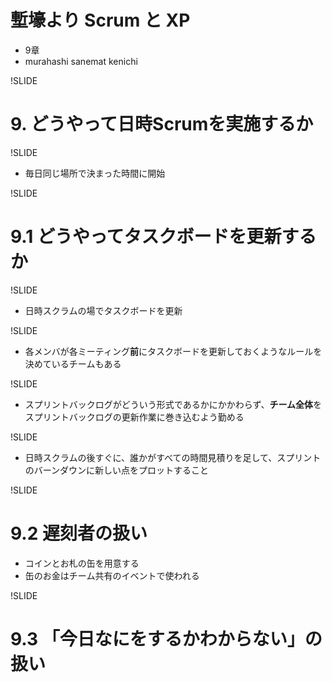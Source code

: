 # 塹壕より Scrum と XP
- 9章
- murahashi sanemat kenichi

!SLIDE
# 9. どうやって日時Scrumを実施するか

!SLIDE
- 毎日同じ場所で決まった時間に開始

!SLIDE
# 9.1 どうやってタスクボードを更新するか

!SLIDE
- 日時スクラムの場でタスクボードを更新

!SLIDE
- 各メンバが各ミーティング**前**にタスクボードを更新しておくようなルールを決めているチームもある

!SLIDE
- スプリントバックログがどういう形式であるかにかかわらず、**チーム全体**をスプリントバックログの更新作業に巻き込むよう勤める

!SLIDE
- 日時スクラムの後すぐに、誰かがすべての時間見積りを足して、スプリントのバーンダウンに新しい点をプロットすること

!SLIDE
# 9.2 遅刻者の扱い
- コインとお札の缶を用意する
- 缶のお金はチーム共有のイベントで使われる

!SLIDE
# 9.3 「今日なにをするかわからない」の扱い

